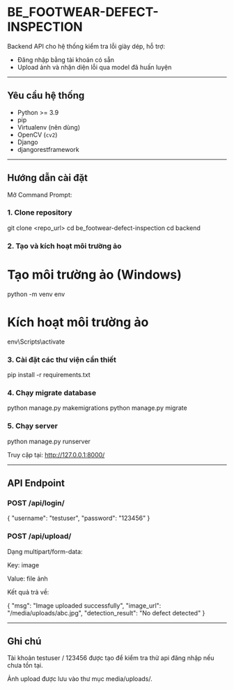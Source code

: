 # BE_FOOTWEAR-DEFECT-INSPECTION

Backend API cho hệ thống kiểm tra lỗi giày dép, hỗ trợ:
- Đăng nhập bằng tài khoản có sẵn
- Upload ảnh và nhận diện lỗi qua model đã huấn luyện

---

## Yêu cầu hệ thống

- Python >= 3.9
- pip
- Virtualenv (nên dùng)
- OpenCV (`cv2`)
- Django
- djangorestframework

---

## Hướng dẫn cài đặt

Mở Command Prompt:

### 1. Clone repository

git clone <repo_url>
cd be_footwear-defect-inspection
cd backend

### 2. Tạo và kích hoạt môi trường ảo

# Tạo môi trường ảo (Windows)
python -m venv env

# Kích hoạt môi trường ảo
env\Scripts\activate

### 3. Cài đặt các thư viện cần thiết

pip install -r requirements.txt

### 4. Chạy migrate database

python manage.py makemigrations
python manage.py migrate

### 5. Chạy server

python manage.py runserver

Truy cập tại:
http://127.0.0.1:8000/

---

## API Endpoint

### POST /api/login/

{
  "username": "testuser",
  "password": "123456"
}

### POST /api/upload/

Dạng multipart/form-data:

Key: image

Value: file ảnh

Kết quả trả về:

{
  "msg": "Image uploaded successfully",
  "image_url": "/media/uploads/abc.jpg",
  "detection_result": "No defect detected"
}

---

## Ghi chú
Tài khoản testuser / 123456 được tạo để kiểm tra thử api đăng nhập nếu chưa tồn tại.

Ảnh upload được lưu vào thư mục media/uploads/.



